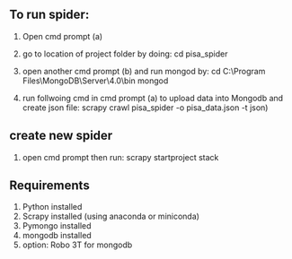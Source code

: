
## To run spider:

1. Open cmd prompt (a)

2. go to location of project folder by doing:
   cd pisa_spider
   
3. open another cmd prompt (b) and run mongod by:
   cd C:\Program Files\MongoDB\Server\4.0\bin
   mongod
    
3. run follwoing cmd in cmd prompt (a) to upload data into Mongodb and create json file:
   scrapy crawl pisa_spider -o pisa_data.json -t json)
   
   
## create new spider

1. open cmd prompt then run:
   scrapy startproject stack
   
   
## Requirements 

1. Python installed
2. Scrapy installed (using anaconda or miniconda)
3. Pymongo installed
4. mongodb installed
5. option: Robo 3T for mongodb

   
